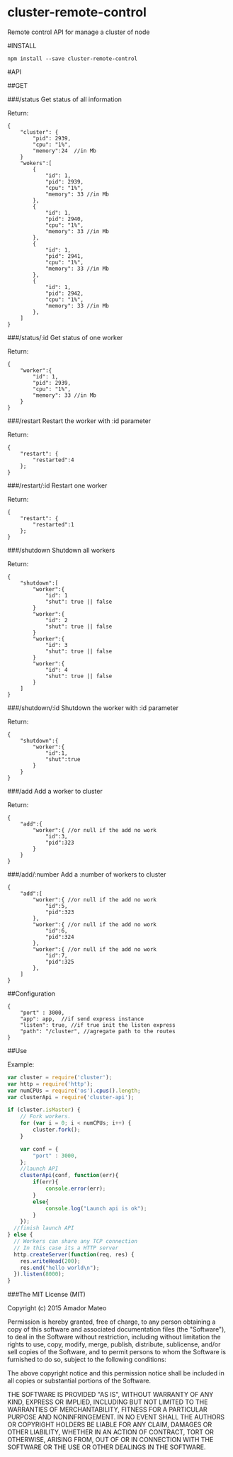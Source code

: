 # cluster-remote-control
Remote control API for manage a cluster of node

#INSTALL

	npm install --save cluster-remote-control

#API

##GET

###/status
Get status of all information

Return:

	{
		"cluster": {
			"pid": 2939,
			"cpu": "1%",
			"memory":24  //in Mb
		}
		"wokers":[
			{
				"id": 1,
				"pid": 2939,
				"cpu": "1%",
				"memory": 33 //in Mb
			},
			{
				"id": 1,
				"pid": 2940,
				"cpu": "1%",
				"memory": 33 //in Mb
			},
			{
				"id": 1,
				"pid": 2941,
				"cpu": "1%",
				"memory": 33 //in Mb
			},
			{
				"id": 1,
				"pid": 2942,
				"cpu": "1%",
				"memory": 33 //in Mb
			},
		]
	}


###/status/:id
Get status of one worker

Return:

	{
		"worker":{
			"id": 1,
			"pid": 2939,
			"cpu": "1%",
			"memory": 33 //in Mb
		}
	}

###/restart
Restart the worker with :id parameter

Return:

	{
		"restart": {
			"restarted":4
		};
	}
###/restart/:id
Restart one worker

Return:

	{
		"restart": {
			"restarted":1
		};
	}
	

###/shutdown
Shutdown all workers

Return:

	{
		"shutdown":[
			"worker":{
				"id": 1
				"shut": true || false
			}
			"worker":{
				"id": 2
				"shut": true || false
			}
			"worker":{
				"id": 3
				"shut": true || false
			}
			"worker":{
				"id": 4
				"shut": true || false
			}									
		]
	}

###/shutdown/:id
Shutdown the worker with :id parameter

Return:

	{
		"shutdown":{
			"worker":{
				"id":1,
				"shut":true
			}
		}
	}

###/add
Add a worker to cluster

Return:

	{
		"add":{
			"worker":{ //or null if the add no work
				"id":3,
				"pid":323
			}
		}
	}

###/add/:number
Add a :number of workers to cluster
	
	{
		"add":[
			"worker":{ //or null if the add no work
				"id":5,
				"pid":323
			},
			"worker":{ //or null if the add no work
				"id":6,
				"pid":324
			},
			"worker":{ //or null if the add no work
				"id":7,
				"pid":325
			},						
		]
	}
##Configuration

	{
		"port" : 3000,
		"app": app,  //if send express instance
		"listen": true, //if true init the listen express
		"path": "/cluster", //agregate path to the routes
	}

##Use

Example:

``` js
var cluster = require('cluster');
var http = require('http');
var numCPUs = require('os').cpus().length;
var clusterApi = require('cluster-api');

if (cluster.isMaster) {
	// Fork workers.
	for (var i = 0; i < numCPUs; i++) {
		cluster.fork();
	}

  	var conf = {
		"port" : 3000,
  	};
  	//launch API
  	clusterApi(conf, function(err){
	  	if(err){
	  		console.error(err);
		} 
		else{
			console.log("Launch api is ok");
		}
  	});
  //finish launch API
} else {
  // Workers can share any TCP connection
  // In this case its a HTTP server
  http.createServer(function(req, res) {
    res.writeHead(200);
    res.end("hello world\n");
  }).listen(8000);
}
```


###The MIT License (MIT)

Copyright (c) 2015 Amador Mateo

Permission is hereby granted, free of charge, to any person obtaining a copy
of this software and associated documentation files (the "Software"), to deal
in the Software without restriction, including without limitation the rights
to use, copy, modify, merge, publish, distribute, sublicense, and/or sell
copies of the Software, and to permit persons to whom the Software is
furnished to do so, subject to the following conditions:

The above copyright notice and this permission notice shall be included in all
copies or substantial portions of the Software.

THE SOFTWARE IS PROVIDED "AS IS", WITHOUT WARRANTY OF ANY KIND, EXPRESS OR
IMPLIED, INCLUDING BUT NOT LIMITED TO THE WARRANTIES OF MERCHANTABILITY,
FITNESS FOR A PARTICULAR PURPOSE AND NONINFRINGEMENT. IN NO EVENT SHALL THE
AUTHORS OR COPYRIGHT HOLDERS BE LIABLE FOR ANY CLAIM, DAMAGES OR OTHER
LIABILITY, WHETHER IN AN ACTION OF CONTRACT, TORT OR OTHERWISE, ARISING FROM,
OUT OF OR IN CONNECTION WITH THE SOFTWARE OR THE USE OR OTHER DEALINGS IN THE
SOFTWARE.